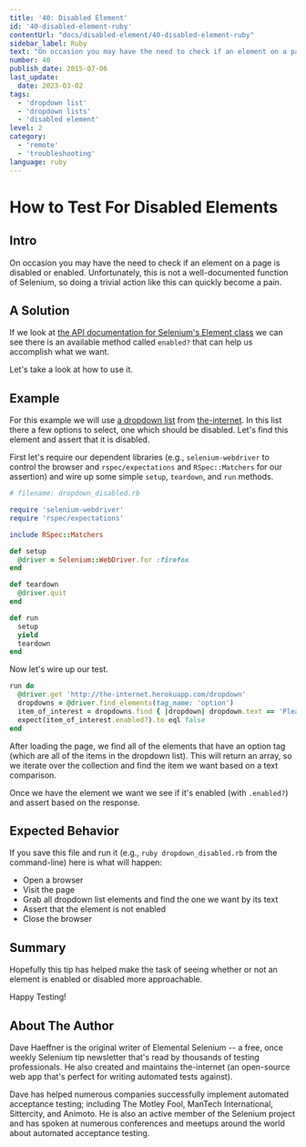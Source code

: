 ```yaml
---
title: '40: Disabled Element'
id: '40-disabled-element-ruby'
contentUrl: "docs/disabled-element/40-disabled-element-ruby"
sidebar_label: Ruby 
text: "On occasion you may have the need to check if an element on a page is disabled or enabled. Unfortunately, this is not a well-documented function of Selenium, so doing a trivial action like this can quickly become a pain."
number: 40
publish_date: 2015-07-06
last_update:
  date: 2023-03-02
tags:
  - 'dropdown list'
  - 'dropdown lists'
  - 'disabled element'
level: 2
category:
  - 'remote'
  - 'troubleshooting'
language: ruby
---
```


# How to Test For Disabled Elements

## Intro

On occasion you may have the need to check if an element on a page is disabled or enabled. Unfortunately, this is not a well-documented function of Selenium, so doing a trivial action like this can quickly become a pain.

## A Solution

If we look at [the API documentation for Selenium's Element class](https://seleniumhq.github.io/selenium/docs/api/rb/Selenium/WebDriver/Element.html) we can see there is an available method called `enabled?` that can help us accomplish what we want.

Let's take a look at how to use it.

## Example

For this example we will use [a dropdown list](http://github.com/tourdedave/the-internet) from [the-internet](http://the-internet.herokuapp.com/dropdown). In this list there a few options to select, one which should be disabled. Let's find this element and assert that it is disabled.

First let's require our dependent libraries (e.g., `selenium-webdriver` to control the browser and `rspec/expectations` and `RSpec::Matchers` for our assertion) and wire up some simple `setup`, `teardown`, and `run` methods.

```ruby
# filename: dropdown_disabled.rb

require 'selenium-webdriver'
require 'rspec/expectations'

include RSpec::Matchers

def setup
  @driver = Selenium::WebDriver.for :firefox
end

def teardown
  @driver.quit
end

def run
  setup
  yield
  teardown
end
```

Now let's wire up our test.

```ruby
run do
  @driver.get 'http://the-internet.herokuapp.com/dropdown'
  dropdowns = @driver.find_elements(tag_name: 'option')
  item_of_interest = dropdowns.find { |dropdown| dropdown.text == 'Please select an option' }
  expect(item_of_interest.enabled?).to eql false
end
```

After loading the page, we find all of the elements that have an option tag (which are all of the items in the dropdown list). This will return an array, so we iterate over the collection and find the item we want based on a text comparison.

Once we have the element we want we see if it's enabled (with `.enabled?`) and assert based on the response.

## Expected Behavior

If you save this file and run it (e.g., `ruby dropdown_disabled.rb` from the command-line) here is what will happen:

+ Open a browser
+ Visit the page
+ Grab all dropdown list elements and find the one we want by its text
+ Assert that the element is not enabled
+ Close the browser

## Summary

Hopefully this tip has helped make the task of seeing whether or not an element is enabled or disabled more approachable.

Happy Testing!

## About The Author

Dave Haeffner is the original writer of Elemental Selenium -- a free, once weekly Selenium tip newsletter that's read by thousands of testing professionals. He also created and maintains the-internet (an open-source web app that's perfect for writing automated tests against).

Dave has helped numerous companies successfully implement automated acceptance testing; including The Motley Fool, ManTech International, Sittercity, and Animoto. He is also an active member of the Selenium project and has spoken at numerous conferences and meetups around the world about automated acceptance testing.
